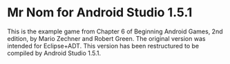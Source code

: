 # Mr Nom for Android Studio 1.5.1

This is the example game from Chapter 6 of Beginning Android Games, 2nd edition, by Mario Zechner and Robert Green.
The original version was intended for Eclipse+ADT. This version has been restructured to be compiled by Android Studio 1.5.1.
